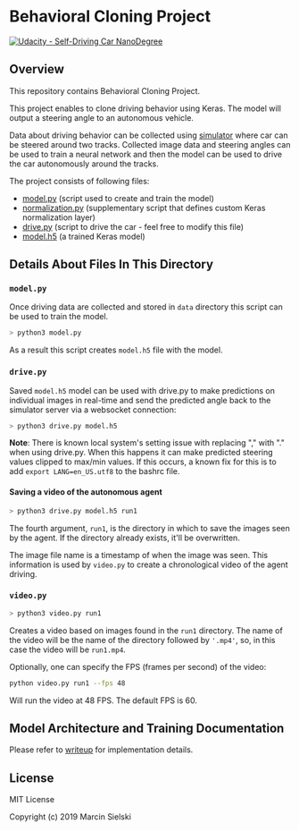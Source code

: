# Behavioral Cloning Project

[![Udacity - Self-Driving Car NanoDegree](https://s3.amazonaws.com/udacity-sdc/github/shield-carnd.svg)](http://www.udacity.com/drive)

Overview
---
This repository contains Behavioral Cloning Project.

This project enables to clone driving behavior using Keras. The model will output a steering angle to an autonomous vehicle.

Data about driving behavior can be collected using [simulator](https://github.com/udacity/self-driving-car-sim#term-1) where car can be steered around two tracks. Collected image data and steering angles can be used to train a neural network and then the model can be used to drive the car autonomously around the tracks.

The project consists of following files: 
* [model.py](model.py) (script used to create and train the model)
* [normalization.py](normalization.py) (supplementary script that defines custom Keras normalization layer)
* [drive.py](drive.py) (script to drive the car - feel free to modify this file)
* [model.h5](model.h5) (a trained Keras model)

## Details About Files In This Directory

### `model.py`

Once driving data are collected and stored in `data` directory this script can be used to train the model.
```bash
> python3 model.py
``` 
As a result this script creates `model.h5` file with the model.

### `drive.py`

Saved `model.h5` model can be used with drive.py to make predictions on individual images in real-time and send the predicted angle back to the simulator server via a websocket connection:

```bash
> python3 drive.py model.h5
```

**Note**: There is known local system's setting issue with replacing "," with "." when using drive.py. When this happens it can make predicted steering values clipped to max/min values. If this occurs, a known fix for this is to add `export LANG=en_US.utf8` to the bashrc file.

#### Saving a video of the autonomous agent

```bash
> python3 drive.py model.h5 run1
```

The fourth argument, `run1`, is the directory in which to save the images seen by the agent. If the directory already exists, it'll be overwritten.

The image file name is a timestamp of when the image was seen. This information is used by `video.py` to create a chronological video of the agent driving.

### `video.py`

```bash
> python3 video.py run1
```

Creates a video based on images found in the `run1` directory. The name of the video will be the name of the directory followed by `'.mp4'`, so, in this case the video will be `run1.mp4`.

Optionally, one can specify the FPS (frames per second) of the video:

```sh
python video.py run1 --fps 48
```

Will run the video at 48 FPS. The default FPS is 60.

## Model Architecture and Training Documentation

Please refer to [writeup](writeup_report.md) for implementation details.

## License

MIT License

Copyright (c) 2019 Marcin Sielski